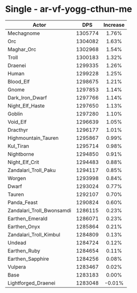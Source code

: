 # Single - ar-vf-yogg-cthun-me
| Actor | DPS | Increase |
|---|:---:|:---:|
|Mechagnome|1305774|1.76%|
|Orc|1304082|1.63%|
|Maghar_Orc|1302968|1.54%|
|Troll|1300183|1.32%|
|Draenei|1299335|1.26%|
|Human|1299228|1.25%|
|Blood_Elf|1298675|1.21%|
|Gnome|1297853|1.14%|
|Dark_Iron_Dwarf|1297766|1.14%|
|Night_Elf_Haste|1297650|1.13%|
|Goblin|1297280|1.10%|
|Void_Elf|1296639|1.05%|
|Dracthyr|1296177|1.01%|
|Highmountain_Tauren|1295867|0.99%|
|Kul_Tiran|1295714|0.98%|
|Nightborne|1294850|0.91%|
|Night_Elf_Crit|1294483|0.88%|
|Zandalari_Troll_Paku|1294117|0.85%|
|Worgen|1293998|0.84%|
|Dwarf|1293024|0.77%|
|Tauren|1292107|0.70%|
|Panda_Feast|1290824|0.60%|
|Zandalari_Troll_Bwonsamdi|1286115|0.23%|
|Earthen_Emerald|1286071|0.23%|
|Earthen_Onyx|1285864|0.21%|
|Zandalari_Troll_Kimbul|1284809|0.13%|
|Undead|1284724|0.12%|
|Earthen_Ruby|1284654|0.11%|
|Earthen_Sapphire|1284256|0.08%|
|Vulpera|1283467|0.02%|
|Base|1283183|0.00%|
|Lightforged_Draenei|1283048|-0.01%|
